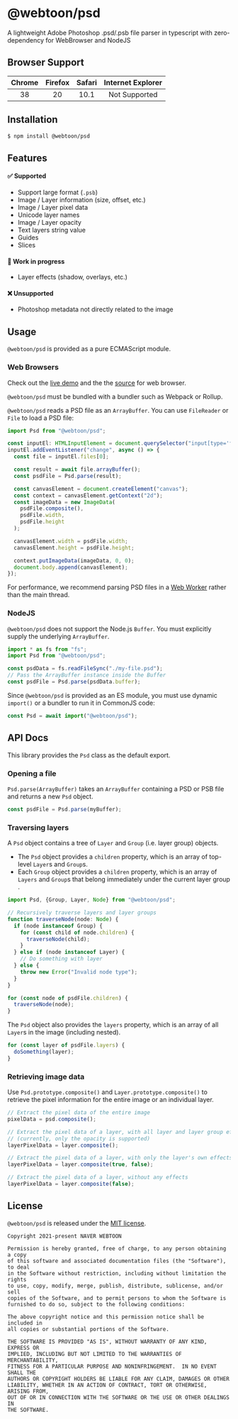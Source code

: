 # @webtoon/psd

A lightweight Adobe Photoshop .psd/.psb file parser in typescript with zero-dependency for WebBrowser and NodeJS

## Browser Support

| Chrome | Firefox | Safari | Internet Explorer |
| :----: | :-----: | :----: | :---------------: |
|   38   |   20    |  10.1  |   Not Supported   |

## Installation

```bash
$ npm install @webtoon/psd
```

## Features

#### ✅ Supported

- Support large format (`.psb`)
- Image / Layer information (size, offset, etc.)
- Image / Layer pixel data
- Unicode layer names
- Image / Layer opacity
- Text layers string value
- Guides
- Slices

#### 🚧 Work in progress

- Layer effects (shadow, overlays, etc.)

#### ❌ Unsupported

- Photoshop metadata not directly related to the image

## Usage

`@webtoon/psd` is provided as a pure ECMAScript module.

### Web Browsers

Check out the [live demo](https://webtoon.github.io/psd) and the the [source](https://github.com/webtoon/psd/tree/master/examples/browser) for web browser.

`@webtoon/psd` must be bundled with a bundler such as Webpack or Rollup.

`@webtoon/psd` reads a PSD file as an `ArrayBuffer`. You can use `FileReader` or `File` to load a PSD file:

```ts
import Psd from "@webtoon/psd";

const inputEl: HTMLInputElement = document.querySelector("input[type='file']");
inputEl.addEventListener("change", async () => {
  const file = inputEl.files[0];

  const result = await file.arrayBuffer();
  const psdFile = Psd.parse(result);

  const canvasElement = document.createElement("canvas");
  const context = canvasElement.getContext("2d");
  const imageData = new ImageData(
    psdFile.composite(),
    psdFile.width,
    psdFile.height
  );

  canvasElement.width = psdFile.width;
  canvasElement.height = psdFile.height;

  context.putImageData(imageData, 0, 0);
  document.body.append(canvasElement);
});
```

For performance, we recommend parsing PSD files in a [Web Worker](https://developer.mozilla.org/docs/Web/API/Web_Workers_API) rather than the main thread.

### NodeJS

`@webtoon/psd` does not support the Node.js `Buffer`. You must explicitly supply the underlying `ArrayBuffer`.

```ts
import * as fs from "fs";
import Psd from "@webtoon/psd";

const psdData = fs.readFileSync("./my-file.psd");
// Pass the ArrayBuffer instance inside the Buffer
const psdFile = Psd.parse(psdData.buffer);
```

Since `@webtoon/psd` is provided as an ES module, you must use dynamic `import()` or a bundler to run it in CommonJS code:

```ts
const Psd = await import("@webtoon/psd");
```

## API Docs

This library provides the `Psd` class as the default export.

### Opening a file

`Psd.parse(ArrayBuffer)` takes an `ArrayBuffer` containing a PSD or PSB file and returns a new `Psd` object.

```ts
const psdFile = Psd.parse(myBuffer);
```

### Traversing layers

A `Psd` object contains a tree of `Layer` and `Group` (i.e. layer group) objects.

- The `Psd` object provides a `children` property, which is an array of top-level `Layer`s and `Group`s.
- Each `Group` object provides a `children` property, which is an array of `Layers` and `Group`s that belong immediately under the current layer group .

```ts
import Psd, {Group, Layer, Node} from "@webtoon/psd";

// Recursively traverse layers and layer groups
function traverseNode(node: Node) {
  if (node instanceof Group) {
    for (const child of node.children) {
      traverseNode(child);
    }
  } else if (node instanceof Layer) {
    // Do something with layer
  } else {
    throw new Error("Invalid node type");
  }
}

for (const node of psdFile.children) {
  traverseNode(node);
}
```

The `Psd` object also provides the `layers` property, which is an array of all `Layer`s in the image (including nested).

```ts
for (const layer of psdFile.layers) {
  doSomething(layer);
}
```

### Retrieving image data

Use `Psd.prototype.composite()` and `Layer.prototype.composite()` to retrieve the pixel information for the entire image or an individual layer.

```ts
// Extract the pixel data of the entire image
pixelData = psd.composite();

// Extract the pixel data of a layer, with all layer and layer group effects applied
// (currently, only the opacity is supported)
layerPixelData = layer.composite();

// Extract the pixel data of a layer, with only the layer's own effects applied
layerPixelData = layer.composite(true, false);

// Extract the pixel data of a layer, without any effects
layerPixelData = layer.composite(false);
```

## License

`@webtoon/psd` is released under the [MIT license](https://github.com/webtoon/psd/blob/master/LICENSE).

```
Copyright 2021-present NAVER WEBTOON

Permission is hereby granted, free of charge, to any person obtaining a copy
of this software and associated documentation files (the "Software"), to deal
in the Software without restriction, including without limitation the rights
to use, copy, modify, merge, publish, distribute, sublicense, and/or sell
copies of the Software, and to permit persons to whom the Software is
furnished to do so, subject to the following conditions:

The above copyright notice and this permission notice shall be included in
all copies or substantial portions of the Software.

THE SOFTWARE IS PROVIDED "AS IS", WITHOUT WARRANTY OF ANY KIND, EXPRESS OR
IMPLIED, INCLUDING BUT NOT LIMITED TO THE WARRANTIES OF MERCHANTABILITY,
FITNESS FOR A PARTICULAR PURPOSE AND NONINFRINGEMENT.  IN NO EVENT SHALL THE
AUTHORS OR COPYRIGHT HOLDERS BE LIABLE FOR ANY CLAIM, DAMAGES OR OTHER
LIABILITY, WHETHER IN AN ACTION OF CONTRACT, TORT OR OTHERWISE, ARISING FROM,
OUT OF OR IN CONNECTION WITH THE SOFTWARE OR THE USE OR OTHER DEALINGS IN
THE SOFTWARE.
```
